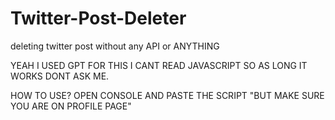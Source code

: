 # Twitter-Post-Deleter
deleting twitter post without any API or ANYTHING

YEAH I USED GPT FOR THIS I CANT READ JAVASCRIPT SO AS LONG IT WORKS DONT ASK ME.

HOW TO USE?
OPEN CONSOLE AND PASTE THE SCRIPT "BUT MAKE SURE YOU ARE ON PROFILE PAGE"
